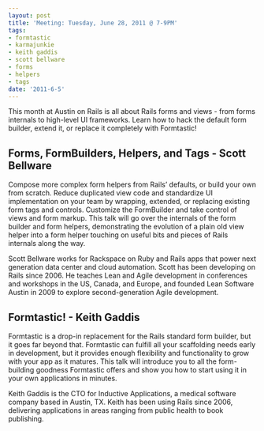 ```yaml
---
layout: post
title: 'Meeting: Tuesday, June 28, 2011 @ 7-9PM'
tags:
- formtastic
- karmajunkie
- keith gaddis
- scott bellware
- forms
- helpers
- tags
date: '2011-6-5'
---
```

This month at Austin on Rails is all about Rails forms and views - from forms internals to high-level UI frameworks. Learn how to hack the default form builder, extend it, or replace it completely with Formtastic!

## Forms, FormBuilders, Helpers, and Tags - Scott Bellware

Compose more complex form helpers from Rails’ defaults, or build your own from scratch. Reduce duplicated view code and standardize UI implementation on your team by wrapping, extended, or replacing existing form tags and controls. Customize the FormBuilder and take control of views and form markup. This talk will go over the internals of the form builder and form helpers, demonstrating the evolution of a plain old view helper into a form helper touching on useful bits and pieces of Rails internals along the way.

Scott Bellware works for Rackspace on Ruby and Rails apps that power next generation data center and cloud automation. Scott has been developing on Rails since 2006. He teaches Lean and Agile development in conferences and workshops in the US, Canada, and Europe, and founded Lean Software Austin in 2009 to explore second-generation Agile development.

## Formtastic! - Keith Gaddis

Formtastic is a drop-in replacement for the Rails standard form builder, but it goes far beyond that. Formtastic can fulfill all your scaffolding needs early in development, but it provides enough flexibility and functionality to grow with your app as it matures. This talk will introduce you to all the form-building goodness Formtastic offers and show you how to start using it in your own applications in minutes.

Keith Gaddis is the CTO for Inductive Applications, a medical software company based in Austin, TX. Keith has been using Rails since 2006, delivering applications in areas ranging from public health to book publishing.

